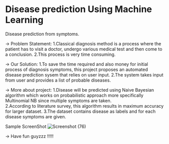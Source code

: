 # Disease prediction Using Machine Learning

Disease prediction from symptoms.

-> Problem Statement:
	1.Classical diagnosis method is a process where the patient has to visit a doctor, undergo
	various medical test and then come to a conclusion.
	2.This process is very time consuming.

-> Our Solution:
	1.To save the time required and also money for initial process of diagnosis symptoms, this project
	proposes an automated disease prediction sysem that relies on user input.
	2.The system takes input from user and provides a list of probable diseases.

->  More about project:
	1.Disease will be predicted using Naive Bayesian algorithm which works on probabilistic approach
	more specifically Multinomial NB since multiple symptoms are taken.  
	2.According to literature survey, this algorithm results in maximum accuracy for larger dataset.
	3.The dataset contains disease as labels and for each disease symptoms are given.
	
Sample ScreenShot
![Screenshot (76)](https://github.com/udaykshatriya/Disease-prediction-Using-Machine-Learning/assets/104297509/6d0c68ad-d0cf-4e51-897a-71a7707d6f0f)

-> Have fun guyzzz !!!!!

